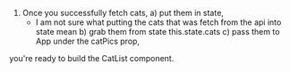 1. Once you successfully fetch cats,
  a) put them in state,
    - I am not sure what putting the cats that
      was fetch from the api into
      state mean
  b) grab them from state
  this.state.cats
  c) pass them to App under the catPics prop,
<App cats={this.state.cats}>


   you're ready to build the CatList component.
